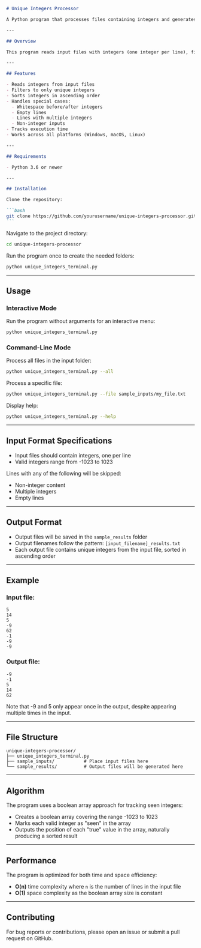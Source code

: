 ````markdown
# Unique Integers Processor

A Python program that processes files containing integers and generates output files with unique integers sorted in ascending order.

---

## Overview

This program reads input files with integers (one integer per line), finds all unique integers, sorts them in ascending order, and writes them to output files. It handles special cases like invalid inputs, empty lines, and whitespace.

---

## Features

- Reads integers from input files
- Filters to only unique integers
- Sorts integers in ascending order
- Handles special cases:
  - Whitespace before/after integers
  - Empty lines
  - Lines with multiple integers
  - Non-integer inputs
- Tracks execution time
- Works across all platforms (Windows, macOS, Linux)

---

## Requirements

- Python 3.6 or newer

---

## Installation

Clone the repository:

```bash
git clone https://github.com/yourusername/unique-integers-processor.git
```
````

Navigate to the project directory:

```bash
cd unique-integers-processor
```

Run the program once to create the needed folders:

```bash
python unique_integers_terminal.py
```

---

## Usage

### Interactive Mode

Run the program without arguments for an interactive menu:

```bash
python unique_integers_terminal.py
```

### Command-Line Mode

Process all files in the input folder:

```bash
python unique_integers_terminal.py --all
```

Process a specific file:

```bash
python unique_integers_terminal.py --file sample_inputs/my_file.txt
```

Display help:

```bash
python unique_integers_terminal.py --help
```

---

## Input Format Specifications

- Input files should contain integers, one per line
- Valid integers range from -1023 to 1023

Lines with any of the following will be skipped:

- Non-integer content
- Multiple integers
- Empty lines

---

## Output Format

- Output files will be saved in the `sample_results` folder
- Output filenames follow the pattern: `[input_filename]_results.txt`
- Each output file contains unique integers from the input file, sorted in ascending order

---

## Example

### Input file:

```
5
14
5
-9
62
-1
-9
-9
```

### Output file:

```
-9
-1
5
14
62
```

Note that -9 and 5 only appear once in the output, despite appearing multiple times in the input.

---

## File Structure

```
unique-integers-processor/
├── unique_integers_terminal.py
├── sample_inputs/           # Place input files here
└── sample_results/          # Output files will be generated here
```

---

## Algorithm

The program uses a boolean array approach for tracking seen integers:

- Creates a boolean array covering the range -1023 to 1023
- Marks each valid integer as "seen" in the array
- Outputs the position of each "true" value in the array, naturally producing a sorted result

---

## Performance

The program is optimized for both time and space efficiency:

- **O(n)** time complexity where `n` is the number of lines in the input file
- **O(1)** space complexity as the boolean array size is constant

---

## Contributing

For bug reports or contributions, please open an issue or submit a pull request on GitHub.

```

```

